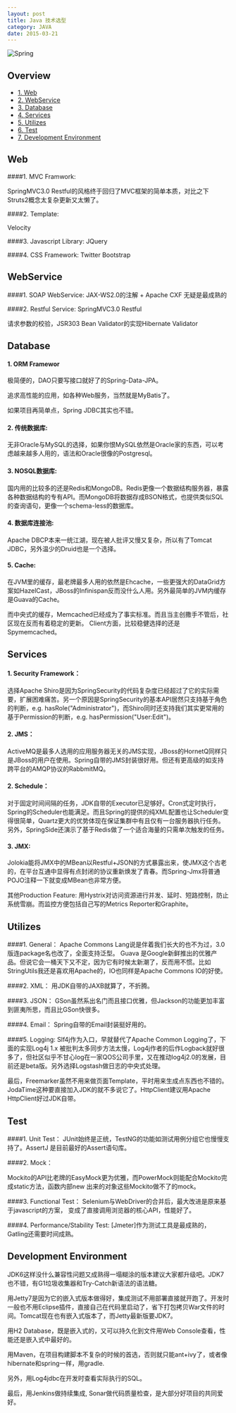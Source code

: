 ```yaml
---
layout: post
title: Java 技术选型
category: JAVA
date: 2015-03-21
---
```



![Spring](http://)

## Overview


* [1. Web](#1)
* [2. WebService](#2)
* [3. Database](#3)
* [4. Services](#4)
* [5. Utilizes](#5)
* [6. Test](#6)
* [7. Development Environment](#7)


<h2 id="1">Web</h2>



####1. MVC Framwork:

SpringMVC3.0 Restful的风格终于回归了MVC框架的简单本质，对比之下Struts2概念太复杂更新又太懒了。

####2. Template:

Velocity

####3. Javascript Library:
JQuery

####4. CSS Framework:
Twitter Bootstrap

<h2 id="2">WebService</h2>


####1. SOAP WebService:
JAX-WS2.0的注解 + Apache CXF 无疑是最成熟的

####2. Restful Service:
SpringMVC3.0 Restful

请求参数的校验，JSR303 Bean Validator的实现Hibernate Validator


<h2 id="3">Database</h2>


#### 1. ORM Framewor
极简便的，DAO只要写接口就好了的Spring-Data-JPA。

追求高性能的应用，如各种Web服务，当然就是MyBatis了。

如果项目再简单点，Spring JDBC其实也不错。

#### 2. 传统数据库:
无非Oracle与MySQL的选择，如果你恨MySQL依然是Oracle家的东西，可以考虑越来越多人用的，语法和Oracle很像的Postgresql。

#### 3. NOSQL数据库:
国内用的比较多的还是Redis和MongoDB。Redis更像一个数据结构服务器，暴露各种数据结构的专有API。而MongoDB将数据存成BSON格式，也提供类似SQL的查询语句，更像一个schema-less的数据库。

#### 4. 数据库连接池:
Apache DBCP本来一统江湖，现在被人批评又慢又复杂，所以有了Tomcat JDBC，另外温少的Druid也是一个选择。

#### 5. Cache:
在JVM里的缓存，最老牌最多人用的依然是Ehcache，一些更强大的DataGrid方案如HazelCast，JBoss的Infinispan反而没什么人用。另外最简单的JVM内缓存是Guava的Cache。

而中央式的缓存，Memcached已经成为了事实标准。而且当主创撒手不管后，社区现在反而有着稳定的更新。 Client方面，比较稳健选择的还是Spymemcached。


<h2 id="4"> Services </h2>

#### 1. Security Framework： 
选择Apache Shiro是因为SpringSecurity的代码复杂度已经超过了它的实际需要，扩展困难痛苦。另一个原因是SpringSecurity的基本API居然只支持基于角色的判断，e.g. hasRole("Administrator")，而Shiro同时还支持我们其实更常用的基于Permission的判断，e.g. hasPermission("User:Edit")。

#### 2. JMS： 
ActiveMQ是最多人选用的应用服务器无关的JMS实现，JBoss的HornetQ同样只是JBoss的用户在使用。Spring自带的JMS封装很好用。但还有更高级的如支持跨平台的AMQP协议的RabbmitMQ。

#### 2. Schedule： 
对于固定时间间隔的任务，JDK自带的Executor已足够好。Cron式定时执行，Spring的Scheduler也能满足。而且Spring的提供的纯XML配置也让Scheduler变得很简单，Quartz更大的优势体现在保证集群中有且仅有一台服务器执行任务。另外，SpringSide还演示了基于Redis做了一个适合海量的只需单次触发的任务。

#### 3. JMX: 
Jolokia能将JMX中的MBean以Restful+JSON的方式暴露出来，使JMX这个古老的，在平台互通中显得有点封闭的协议重新焕发了青春。而Spring-Jmx将普通POJO注释一下就变成MBean也非常方便。

其他Production Feature: 用Hystrix对访问资源进行并发、延时、短路控制，防止系统雪崩。而监控方便包括自己写的Metrics Reporter和Graphite。


<h2 id="5"> Utilizes </h2>


####1. General： 
Apache Commons Lang说是伴着我们长大的也不为过，3.0版连package名也改了，全面支持泛型。 Guava 是Google新鲜推出的优雅产品。但说它会一桶天下又不定，因为它有时候太新潮了，反而用不惯。比如StringUtils我还是喜欢用Apache的，IO也同样是Apache Commons IO的好使。

####2. XML： 
用JDK自带的JAXB就算了，不折腾。

####3. JSON： 
GSon虽然系出名门而且接口优雅，但Jackson的功能更加丰富到匪夷所思，而且比GSon快很多。

####4. Email： 
Spring自带的Email封装挺好用的。

####5. Logging: 
Slf4j作为入口，早就替代了Apache Common Logging了，下面的实现Log4j 1.x 被批判太多同步方法太慢，Log4j作者的后作Logback就好很多了，但社区似乎不甘心log在一家QOS公司手里，又在推动log4j2.0的发展，目前还是beta版。另外选择Logstash做日志的中央式处理。

最后，Freemarker虽然不用来做页面Template，平时用来生成点东西也不错的。 JodaTime这种要直接加入JDK的就不多说它了。HttpClient建议用Apache HttpClient好过JDK自带。

<h2 id="6"> Test</h2>

####1. Unit Test： 
JUnit始终是正统，TestNG的功能如测试用例分组它也慢慢支持了。AssertJ 是目前最好的Assert语句库。

####2. Mock： 

Mockito的API比老牌的EasyMock更为优雅，而PowerMock则能配合Mockito完成static方法，函数内部new 出来的对象这些Mockito做不了的mock。

####3. Functional Test：
Selenium与WebDriver的合并后，最大改进是原来基于javascript的方案， 变成了直接调用浏览器的核心API，性能好了。

####4. Performance/Stability Test: 
[Jmeter]作为测试工具是最成熟的，Gatling还需要时间成熟。

<h2 id="7">Development Environment</h2>



JDK6这样没什么兼容性问题又成熟得一塌糊涂的版本建议大家都升级吧。JDK7也不错，有G1垃圾收集器和Try-Catch新语法的语法糖。

用Jetty7是因为它的嵌入式版本做得好，集成测试不用部署直接就开跑了。开发时一般也不用Eclipse插件，直接自己在代码里启动了，省下打包拷贝War文件的时间。Tomcat现在也有嵌入式版本了，而Jetty最新版要JDK7。

用H2 Database，既是嵌入式的，又可以持久化到文件用Web Console查看，性能还是嵌入式中最好的。

用Maven，在项目构建脚本不复杂的时候的首选，否则就只能ant+ivy了，或者像hibernate和spring一样，用gradle.

另外，用Log4jdbc在开发时查看实际执行的SQL。

最后，用Jenkins做持续集成, Sonar做代码质量检查，是大部分好项目的共同爱好。